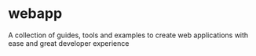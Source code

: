 # webapp
A collection of guides, tools and examples to create web applications with ease and great developer experience
